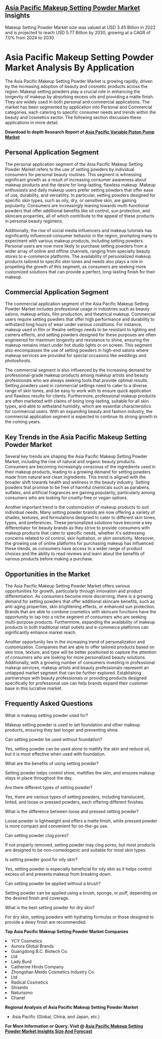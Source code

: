 <h2><a href="https://www.verifiedmarketreports.com/download-sample/?rid=440404&amp;utm_source=Github-Feb&amp;utm_medium=219" target="_blank">Asia Pacific Makeup Setting Powder Market</a> Insights</h2><p>Makeup Setting Powder Market size was valued at USD 3.45 Billion in 2022 and is projected to reach USD 5.77 Billion by 2030, growing at a CAGR of 7.0% from 2024 to 2030.</p><p><h1>Asia Pacific Makeup Setting Powder Market Analysis By Application</h1> <p>The Asia Pacific Makeup Setting Powder Market is growing rapidly, driven by the increasing adoption of beauty and cosmetic products across the region. Makeup setting powders play a crucial role in enhancing the longevity of makeup by absorbing excess oils and providing a matte finish. They are widely used in both personal and commercial applications. The market has been segmented by application into Personal and Commercial categories, each catering to specific consumer needs and trends within the beauty and cosmetics sector. The following section discusses these applications in more detail.</p> <p><p><strong>Download In depth Research Report of <a href="https://www.verifiedmarketreports.com/download-sample/?rid=236118&amp;utm_source=Pulse-Dec&amp;utm_medium=219" target="_blank">Asia Pacific Variable Piston Pump Market</a></strong></p></p> <h2>Personal Application Segment</h2> <p>The personal application segment of the Asia Pacific Makeup Setting Powder Market refers to the use of setting powders by individual consumers for personal beauty routines. This segment is witnessing significant growth as a result of increasing consumer awareness about makeup products and the desire for long-lasting, flawless makeup. Makeup enthusiasts and daily makeup users prefer setting powders that offer ease of use, durability, and versatility. In particular, setting powders designed for specific skin types, such as oily, dry, or sensitive skin, are gaining popularity. Consumers are increasingly leaning towards multi-functional powders that offer additional benefits like oil control, sun protection, and skincare properties, all of which contribute to the appeal of these products in personal beauty regimens.</p> <p>Additionally, the rise of social media influencers and makeup tutorials has significantly influenced consumer behavior in the region, prompting many to experiment with various makeup products, including setting powders. Personal users are now more likely to purchase setting powders from a wider array of online and offline channels, ranging from specialty beauty stores to e-commerce platforms. The availability of personalized makeup products tailored to specific skin tones and needs also plays a role in propelling the growth of this segment, as consumers are seeking more customized solutions that can provide a perfect, long-lasting finish for their makeup.</p> <h2>Commercial Application Segment</h2> <p>The commercial application segment of the Asia Pacific Makeup Setting Powder Market includes professional usage in industries such as beauty salons, makeup artists, film production, and theatrical makeup. Commercial users require setting powders that offer high performance and durability to withstand long hours of wear under various conditions. For instance, makeup used in film or theatre settings needs to be resistant to lighting and camera effects, and setting powders designed for these purposes are often engineered for maximum longevity and resistance to shine, ensuring the makeup remains intact under hot studio lights or on screen. This segment also encompasses the use of setting powders in high-end salons where makeup services are provided for special occasions like weddings and photoshoots.</p> <p>The commercial segment is also influenced by the increasing demand for professional-grade makeup products among makeup artists and beauty professionals who are always seeking tools that provide optimal results. Setting powders used in commercial settings need to cater to a diverse range of skin tones, and be easy to work with to ensure quick application and flawless results for clients. Furthermore, professional makeup products are often marketed with claims of being long-lasting, suitable for all skin types, and able to withstand humidity, which are essential characteristics for commercial users. With an expanding beauty and fashion industry, the commercial application segment is expected to continue its strong growth in the coming years.</p> <h2>Key Trends in the Asia Pacific Makeup Setting Powder Market</h2> <p>Several key trends are shaping the Asia Pacific Makeup Setting Powder Market, including the rise of natural and organic beauty products. Consumers are becoming increasingly conscious of the ingredients used in their makeup products, leading to a growing demand for setting powders made from natural and clean ingredients. This trend is aligned with the broader shift towards health and wellness in the beauty industry. Setting powders that promise to be free of harmful chemicals such as parabens, sulfates, and artificial fragrances are gaining popularity, particularly among consumers who are looking for cruelty-free or vegan options.</p> <p>Another important trend is the customization of makeup products to suit individual needs. Many setting powder brands are now offering a variety of shades, textures, and formulations designed to cater to different skin tones, types, and preferences. These personalized solutions have become a key differentiator for beauty brands as they strive to provide consumers with makeup products that cater to specific needs, whether it's addressing concerns related to oil control, skin hydration, or skin sensitivity. Moreover, the growing use of online platforms for purchasing makeup has influenced these trends, as consumers have access to a wider range of product choices and the ability to read reviews and learn about the benefits of various products before making a purchase.</p> <h2>Opportunities in the Market</h2> <p>The Asia Pacific Makeup Setting Powder Market offers various opportunities for growth, particularly through innovation and product differentiation. As consumers become more discerning, there is a growing demand for setting powders that offer additional skincare benefits, such as anti-aging properties, skin brightening effects, or enhanced sun protection. Brands that are able to combine cosmetics with skincare functions have the opportunity to tap into a niche segment of consumers who are seeking multi-purpose products. Furthermore, expanding the availability of makeup products in both traditional retail outlets and e-commerce platforms can significantly enhance market reach.</p> <p>Another opportunity lies in the increasing trend of personalization and customization. Companies that are able to offer tailored products based on skin tone, texture, and type will be better positioned to capture the attention of consumers who are looking for more personalized beauty solutions. Additionally, with a growing number of consumers investing in professional makeup services, makeup artists and beauty professionals represent an untapped market segment that can be further explored. Establishing partnerships with beauty professionals or providing products designed specifically for professional use can help brands expand their customer base in this lucrative market.</p> <h2>Frequently Asked Questions</h2> <p>What is makeup setting powder used for?</p> <p>Makeup setting powder is used to set foundation and other makeup products, ensuring they last longer and preventing shine.</p> <p>Can setting powder be used without foundation?</p> <p>Yes, setting powder can be used alone to mattify the skin and reduce oil, but it is most effective when used with foundation.</p> <p>What are the benefits of using setting powder?</p> <p>Setting powder helps control shine, mattifies the skin, and ensures makeup stays in place throughout the day.</p> <p>Are there different types of setting powder?</p> <p>Yes, there are various types of setting powders, including translucent, tinted, and loose or pressed powders, each offering different finishes.</p> <p>What is the difference between loose and pressed setting powder?</p> <p>Loose powder is lightweight and offers a matte finish, while pressed powder is more compact and convenient for on-the-go use.</p> <p>Can setting powder clog pores?</p> <p>If not properly removed, setting powder may clog pores, but most products are designed to be non-comedogenic and suitable for most skin types.</p> <p>Is setting powder good for oily skin?</p> <p>Yes, setting powder is especially beneficial for oily skin as it helps control excess oil and prevents makeup from breaking down.</p> <p>Can setting powder be applied without a brush?</p> <p>Setting powder can be applied using a brush, sponge, or puff, depending on the desired finish and coverage.</p> <p>What is the best setting powder for dry skin?</p> <p>For dry skin, setting powders with hydrating formulas or those designed to provide a dewy finish are recommended.</p</p><p><strong>Top Asia Pacific Makeup Setting Powder Market Companies</strong></p><div data-test-id=""><p><li>YCY Cosmetics</li><li> Aurora Global Brands</li><li> Guangdong B.C. Biotech Co.</li><li> Ltd</li><li> Lady Burd</li><li> Catherine Hinds Company</li><li> Zhongshan Meido Cosmetics Industry Co.</li><li> Ltd</li><li> Radical Cosmetics</li><li> Shiseido</li><li> Naturisimo</li><li> Chanel</li></p><div><strong>Regional Analysis of&nbsp;Asia Pacific Makeup Setting Powder Market</strong></div><ul><li dir="ltr"><p dir="ltr">Asia Pacific (Global, China, and Japan, etc.)</p></li></ul><p><strong>For More Information or Query, Visit @&nbsp;</strong><strong><a href="https://www.verifiedmarketreports.com/product/makeup-setting-powder-market/?utm_source=Github-Feb&amp;utm_medium=219" target="_blank">Asia Pacific Makeup Setting Powder Market Insights Size And Forecast</a></strong></p></div><h2>&nbsp;</h2><div data-test-id="">&nbsp;</div>
